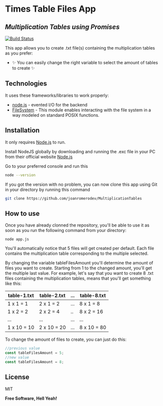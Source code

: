 # Times Table Files App

## _Multiplication Tables using Promises_

[![Build Status](https://travis-ci.org/joemccann/dillinger.svg?branch=master)](https://github.com/joanromerodev/MultiplicationTables)

This app allows you to create .txt file(s) containing the multiplication tables as you prefer:

- ✨ You can easily change the right variable to select the amount of tables to create ✨

## Technologies

It uses these frameworks/libraries to work properly:

- [node.js](https://nodejs.org/en) - evented I/O for the backend
- [FileSystem](https://nodejs.org/dist/latest-v18.x/docs/api/fs.html) - This module enables interacting with the file system in a way modeled on standard POSIX functions.

## Installation

It only requires [Node.js](https://nodejs.org/) to run.

Install NodeJS globally by downloading and running the .exc file in your PC from their official website [Node.js](https://nodejs.org/en)

Go to your preferred console and run this

```sh
node --version
```

If you got the version with no problem, you can now clone this app using Git in your directory by running this command

```sh
git clone https://github.com/joanromerodev/MultiplicationTables
```

## How to use

Once you have already clonned the repository, you'll be able to use it as soon as you run the following command from your directory:

```
node app.js
```

You'll automatically notice that 5 files will get created per default. Each file contains the multiplication table corresponding to the multiple selected.

By changing the variable tableFilesAmount you'll determine the amount of files you want to create. Starting from 1 to the changed amount, you'll get the multiple last value. For example, let's say that you want to create 8 .txt files containing the multiplication tables, means that you'll get something like this:

| table-1.txt | table-2.txt | ... | table-8.txt |
| ----------- | ----------- | --- | ----------- |
| 1 x 1 = 1   | 2 x 1 = 2   | ... | 8 x 1 = 8   |
| 1 x 2 = 2   | 2 x 2 = 4   | ..  | 8 x 2 = 16  |
| ...         | ...         | ... | ...         |
| 1 x 10 = 10 | 2 x 10 = 20 | ... | 8 x 10 = 80 |

To change the amount of files to create, you can just do this:

```js
//previous value
const tableFilesAmount = 5;
//new value
const tableFilesAmount = 8;
```

## License

MIT

**Free Software, Hell Yeah!**
